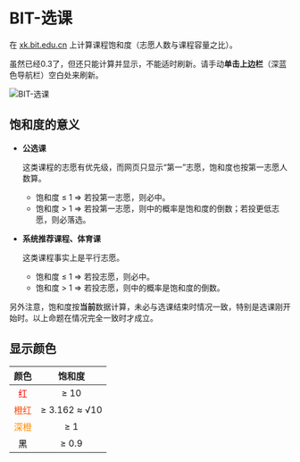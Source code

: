 # BIT-选课

在 [xk.bit.edu.cn](http://xk.bit.edu.cn/xsxkapp/sys/xsxkapp/*default/index.do) 上计算课程饱和度（志愿人数与课程容量之比）。

虽然已经0.3了，但还只能计算并显示，不能适时刷新。请手动**单击上边栏**（深蓝色导航栏）空白处来刷新。

![BIT-选课](https://s2.loli.net/2023/08/23/S123ArzhOIy54pF.jpg)

## 饱和度的意义

-   **公选课**

    这类课程的志愿有优先级，而网页只显示“第一”志愿，饱和度也按第一志愿人数算。

    - 饱和度 ≤ 1 ⇒ 若投第一志愿，则必中。
    - 饱和度 > 1 ⇒ 若投第一志愿，则中的概率是饱和度的倒数；若投更低志愿，则必落选。

-   **系统推荐课程、体育课**

    这类课程事实上是平行志愿。

    - 饱和度 ≤ 1 ⇒ 若投志愿，则必中。
    - 饱和度 > 1 ⇒ 若投志愿，则中的概率是饱和度的倒数。

另外注意，饱和度按**当前**数据计算，未必与选课结束时情况一致，特别是选课刚开始时。以上命题在情况完全一致时才成立。

## 显示颜色

|                     颜色                     |    饱和度     |
| :------------------------------------------: | :-----------: |
|     <span style='color: red;'>红</span>      |     ≥ 10      |
| <span style='color: orangered;'>橙红</span>  | ≥ 3.162 ≈ √10 |
| <span style='color: darkorange;'>深橙</span> |      ≥ 1      |
|    <span style='color: black;'>黑</span>     |     ≥ 0.9     |
